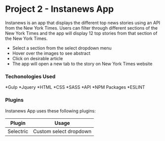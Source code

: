 # Project 2 - Instanews App
Instanews is an app that displays the different top news stories using an API from the New York Times. Users can filter through different sections of the New York Times and the app will display 12 top stories from that section of the New York Times. 

  - Select  a section from the select dropdown menu
  - Hover over the images to see abstract
  - Click on desirable article
  - The app will open a new tab to the story on New York Times website

### Techonologies Used
*Gulp
*Jquery 
*HTML 
*CSS
*SASS
*API
*NPM Packages
*ESLINT

### Plugins
Instanews App uses these following plugins:

| Plugin | Usage |
| ------ | ------ |
| Selectric | Custom select dropdown |
